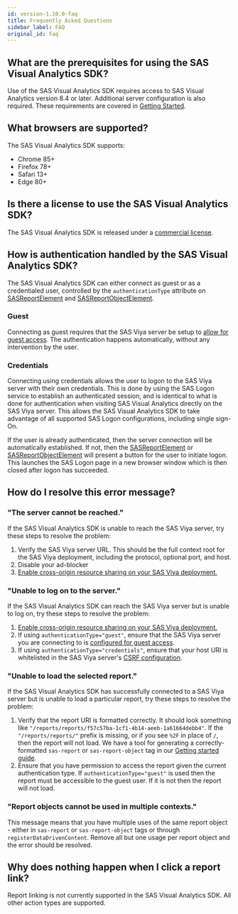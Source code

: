 ```yaml
---
id: version-1.10.0-faq
title: Frequently Asked Questions
sidebar_label: FAQ
original_id: faq
---
```


## What are the prerequisites for using the SAS Visual Analytics SDK?

Use of the SAS Visual Analytics SDK requires access to SAS Visual Analytics version 8.4 or later. Additional server configuration is also required. These requirements are covered in [Getting Started](getting-started.md#sas-viya-setup).

## What browsers are supported?

The SAS Visual Analytics SDK supports:

- Chrome 85+
- Firefox 78+
- Safari 13+
- Edge 80+

## Is there a license to use the SAS Visual Analytics SDK?

The SAS Visual Analytics SDK is released under a <a target="_blank" href="https://github.com/sassoftware/sas-viya-sdk-js/blob/master/sdk/va-report-components/LICENSE">commercial license</a>.

## How is authentication handled by the SAS Visual Analytics SDK?

The SAS Visual Analytics SDK can either connect as guest or as a credentialed user, controlled by the `authenticationType` attribute on [SASReportElement](api/SASReportElement.md#authenticationtype-string) and [SASReportObjectElement](api/SASReportObjectElement.md#authenticationtype-string).

### Guest
Connecting as guest requires that the SAS Viya server be setup to [allow for guest access](getting-started.md#allow-guest-access). The authentication happens automatically, without any intervention by the user.

### Credentials
Connecting using credentials allows the user to logon to the SAS Viya server with their own credentials. This is done by using the SAS Logon service to establish an authenticated session, and is identical to what is done for authentication when visiting SAS Visual Analytics directly on the SAS Viya server. This allows the SAS Visual Analytics SDK to take advantage of all supported SAS Logon configurations, including single sign-On.

If the user is already authenticated, then the server connection will be automatically established. If not, then the [SASReportElement](api/SASReportElement.md) or [SASReportObjectElement](api/SASReportObjectElement.md) will present a button for the user to initiate logon. This launches the SAS Logon page in a new browser window which is then closed after logon has succeeded.

## How do I resolve this error message?

### "The server cannot be reached."

If the SAS Visual Analytics SDK is unable to reach the SAS Viya server, try these steps to resolve the problem:

1. Verify the SAS Viya server URL. This should be the full context root for the SAS Viya deployment, including the protocol, optional
   port, and host.
1. Disable your ad-blocker
1. [Enable cross-origin resource sharing on your SAS Viya deployment.](getting-started.md#enable-cross-origin-resource-sharing)

### "Unable to log on to the server."

If the SAS Visual Analytics SDK can reach the SAS Viya server but is unable to log on, try these steps to resolve the
problem:

1. [Enable cross-origin resource sharing on your SAS Viya deployment.](getting-started.md#enable-cross-origin-resource-sharing)
1. If using `authenticationType="guest"`, ensure that the SAS Viya server you are connecting to is [configured for guest access](getting-started.md#allow-guest-access).
1. If using `authenticationType="credentials"`, ensure that your host URI is whitelisted in the SAS Viya server's [CSRF configuration](getting-started.md#cross-site-request-forgery).

### "Unable to load the selected report."

If the SAS Visual Analytics SDK has successfully connected to a SAS Viya server but is unable to load a particular report,
try these steps to resolve the problem:

1. Verify that the report URI is formatted correctly. It should look something like
   `"/reports/reports/f57c57ba-1cf1-4b14-aeeb-1a61664debb4"`. If the `"/reports/reports/"` prefix is missing, or if you
   see `%2F` in place of `/`, then the report will not load. We have a tool for generating a correctly-formatted
   `sas-report` or `sas-report-object` tag in our [Getting started guide](getting-started.md#create-a-custom-html-tag).
1. Ensure that you have permission to access the report given the current authentication type. If `authenticationType="guest"` is used then the report must be accessible to the guest user. If it is not then the report will not load.

### "Report objects cannot be used in multiple contexts."

This message means that you have multiple uses of the same report object - either in `sas-report` or `sas-report-object` tags or through
`registerDataDrivenContent`. Remove all but one usage per report object and the error should be resolved.

## Why does nothing happen when I click a report link?

Report linking is not currently supported in the SAS Visual Analytics SDK.  All other action types are supported.
